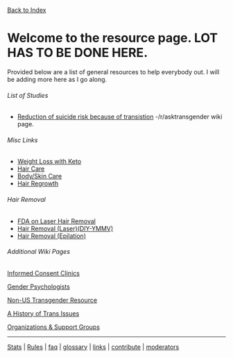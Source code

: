 [Back to Index](https://github.com/MissTeapot/LGBT-Wikis/blob/main/github_wiki/asktransgender/index.md)

# Welcome to the resource page. LOT HAS TO BE DONE HERE.

Provided below are a list of general resources to help everybody out. I will be adding more here as I go along.

###### List of Studies

* [Reduction of suicide risk because of transistion](https://github.com/MissTeapot/LGBT-Wikis/blob/main/github_wiki/asktransgender/suiciderisk.md) -/r/asktransgender wiki page.

###### Misc Links
* [Weight Loss with Keto](http://evielation.tumblr.com/post/76992192987/weight-loss)
* [Hair Care](http://evielation.tumblr.com/post/76978144250/hair-care-regiment-part-2-revitalize)
* [Body/Skin Care](http://evielation.tumblr.com/post/76981264966/skin-care-regimen)
* [Hair Regrowth](http://evielation.tumblr.com/post/76973035890/hair-care-regimen-part-1-regrowth)

###### Hair Removal

* [FDA on Laser Hair Removal](https://www.fda.gov/consumers/consumer-updates/removing-hair-safely)
* [Hair Removal (Laser)(DIY-YMMV)](http://evielation.tumblr.com/post/85155762116/hair-removal-part-4-home-laser-hair-removal)
* [Hair Removal (Epilation)](http://evielation.tumblr.com/post/85092103471/hair-removal-part-3-epilation)

###### Additional Wiki Pages

[Informed Consent Clinics](https://github.com/MissTeapot/LGBT-Wikis/blob/main/github_wiki/asktransgender/informedconsentclinics.md)

[Gender Psychologists](https://github.com/MissTeapot/LGBT-Wikis/blob/main/github_wiki/asktransgender/genderpsychologists.md)

[Non-US Transgender Resource](https://github.com/MissTeapot/LGBT-Wikis/blob/main/github_wiki/asktransgender/worldsources.md)

[A History of Trans Issues](https://github.com/MissTeapot/LGBT-Wikis/blob/main/github_wiki/asktransgender/history.md)

[Organizations &amp; Support Groups](https://github.com/MissTeapot/LGBT-Wikis/blob/main/github_wiki/asktransgender/groups.md)

---

[Stats](http://redditmetrics.com/r/asktransgender) | [Rules](https://github.com/MissTeapot/LGBT-Wikis/blob/main/github_wiki/asktransgender/rules) | [faq](w/asktransgender/faq) | [glossary](w/asktransgender/glossary) | [links](w/asktransgender/linked) | [contribute](w/asktransgender/contribute) | [moderators](http://www.reddit.com/message/compose?to=%2fr%2fasktransgender.md)
